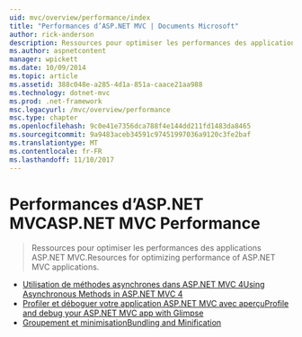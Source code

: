```yaml
---
uid: mvc/overview/performance/index
title: "Performances d’ASP.NET MVC | Documents Microsoft"
author: rick-anderson
description: Ressources pour optimiser les performances des applications ASP.NET MVC.
ms.author: aspnetcontent
manager: wpickett
ms.date: 10/09/2014
ms.topic: article
ms.assetid: 388c048e-a285-4d1a-851a-caace21aa988
ms.technology: dotnet-mvc
ms.prod: .net-framework
msc.legacyurl: /mvc/overview/performance
msc.type: chapter
ms.openlocfilehash: 9c0e41e7356dca788f4e144dd211fd1483da8465
ms.sourcegitcommit: 9a9483aceb34591c97451997036a9120c3fe2baf
ms.translationtype: MT
ms.contentlocale: fr-FR
ms.lasthandoff: 11/10/2017
---
```

<a name="aspnet-mvc-performance"></a><span data-ttu-id="84279-103">Performances d’ASP.NET MVC</span><span class="sxs-lookup"><span data-stu-id="84279-103">ASP.NET MVC Performance</span></span>
====================
> <span data-ttu-id="84279-104">Ressources pour optimiser les performances des applications ASP.NET MVC.</span><span class="sxs-lookup"><span data-stu-id="84279-104">Resources for optimizing performance of ASP.NET MVC applications.</span></span>


- [<span data-ttu-id="84279-105">Utilisation de méthodes asynchrones dans ASP.NET MVC 4</span><span class="sxs-lookup"><span data-stu-id="84279-105">Using Asynchronous Methods in ASP.NET MVC 4</span></span>](using-asynchronous-methods-in-aspnet-mvc-4.md)
- [<span data-ttu-id="84279-106">Profiler et déboguer votre application ASP.NET MVC avec aperçu</span><span class="sxs-lookup"><span data-stu-id="84279-106">Profile and debug your ASP.NET MVC app with Glimpse</span></span>](profile-and-debug-your-aspnet-mvc-app-with-glimpse.md)
- [<span data-ttu-id="84279-107">Groupement et minimisation</span><span class="sxs-lookup"><span data-stu-id="84279-107">Bundling and Minification</span></span>](bundling-and-minification.md)
